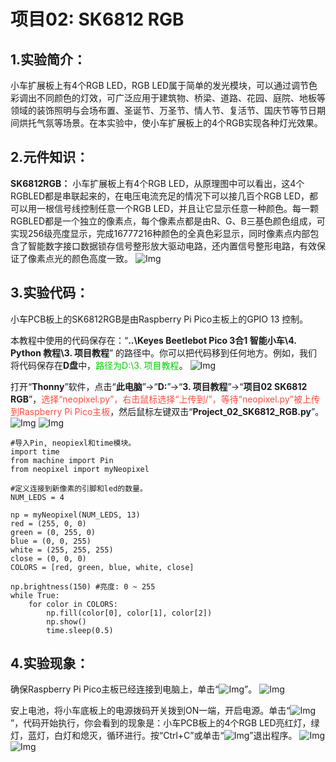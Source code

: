 # 项目02: SK6812 RGB

## 1.实验简介：
小车扩展板上有4个RGB LED，RGB LED属于简单的发光模块，可以通过调节色彩调出不同颜色的灯效，可广泛应用于建筑物、桥梁、道路、花园、庭院、地板等领域的装饰照明与会场布置、圣诞节、万圣节、情人节、复活节、国庆节等节日期间烘托气氛等场景。在本实验中，使小车扩展板上的4个RGB实现各种灯光效果。

## 2.元件知识：
**SK6812RGB：** 小车扩展板上有4个RGB LED，从原理图中可以看出，这4个RGBLED都是串联起来的，在电压电流充足的情况下可以接几百个RGB LED，都可以用一根信号线控制任意一个RGB LED，并且让它显示任意一种颜色。每一颗RGBLED都是一个独立的像素点，每个像素点都是由R、G、B三基色颜色组成，可实现256级亮度显示，完成16777216种颜色的全真色彩显示，同时像素点内部包含了智能数字接口数据锁存信号整形放大驱动电路，还内置信号整形电路，有效保证了像素点光的颜色高度一致。
![Img](../../media/项目02-1img-20230330090513.png)

## 3.实验代码：
小车PCB板上的SK6812RGB是由Raspberry Pi Pico主板上的GPIO 13 控制。

本教程中使用的代码保存在：“**..\Keyes Beetlebot Pico 3合1 智能小车\4. Python 教程\3. 项目教程**” 的路径中。你可以把代码移到任何地方。例如，我们将代码保存在**D盘**中，<span style="color: rgb(0, 209, 0);">路径为D:\3. 项目教程</span>。
![Img](../../media/电脑D盘路径img-20230601164744.png)

打开“**Thonny**”软件，点击“**此电脑**”→“**D:**”→“**3. 项目教程**”→“**项目02 SK6812 RGB**”，<span style="color: rgb(255, 76, 65);">选择“neopixel\.py”，右击鼠标选择“上传到/”，等待“neopixel\.py”被上传到Raspberry Pi Pico主板</span>，然后鼠标左键双击“**Project_02_SK6812_RGB.py**”。
![Img](../../media/项目02-2img-20230602090042.png)
![Img](../../media/项目02-3img-20230602090112.png)

```
#导入Pin, neopiexl和time模块。
import time
from machine import Pin
from neopixel import myNeopixel

#定义连接到新像素的引脚和led的数量。
NUM_LEDS = 4

np = myNeopixel(NUM_LEDS, 13)
red = (255, 0, 0)
green = (0, 255, 0)
blue = (0, 0, 255)
white = (255, 255, 255)
close = (0, 0, 0)
COLORS = [red, green, blue, white, close]

np.brightness(150) #亮度: 0 ~ 255
while True:
    for color in COLORS:
        np.fill(color[0], color[1], color[2])
        np.show()
        time.sleep(0.5)

```
## 4.实验现象：
确保Raspberry Pi Pico主板已经连接到电脑上，单击“![Img](../../media/停止或重启后端进程img-20230511100302.png)”。
![Img](../../media/项目02-4img-20230602090241.png)

安上电池，将小车底板上的电源拨码开关拨到ON一端，开启电源。单击“![Img](../../media/运行img-20230511100130.png)”，代码开始执行，你会看到的现象是：小车PCB板上的4个RGB LED亮红灯，绿灯，蓝灯，白灯和熄灭，循环进行。按“Ctrl+C”或单击“![Img](../../media/停止或重启后端进程img-20230511100302.png)”退出程序。
![Img](../../media/项目02-5img-20230602090423.png)
![Img](../../media/项目02-6img-20230602090507.png)













